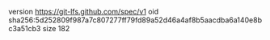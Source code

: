 version https://git-lfs.github.com/spec/v1
oid sha256:5d252809f987a7c807277ff79fd89a52d46a4af8b5aacdba6a140e8bc3a51cb3
size 182
